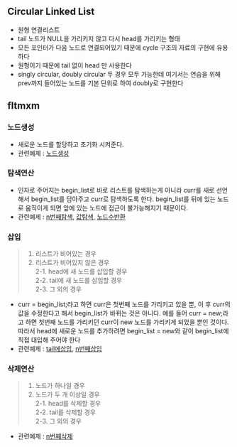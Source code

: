 ## Circular Linked List
- 원형 연결리스트
- tail 노드가 NULL을 가리키지 않고 다시 head를 가리키는 형태
- 모든 포인터가 다음 노드로 연결되어있기 때문에 cycle 구조의 자료의 구현에 유용하다
- 원형이기 때문에 tail 없이 head 만 사용한다
- singly circular, doubly circular 두 경우 모두 가능한데 여기서는 연습을 위해 prev까지 들어있는 노드를 기본 단위로 하여 doubly로 구현한다

## fltmxm

### 노드생성
- 새로운 노드를 할당하고 초기화 시켜준다. 
- 관련예제 : [노드생성](./create_elem.c)

### 탐색연산
- 인자로 주어지는 begin_list로 바로 리스트를 탐색하는게 아니라 curr를 새로 선언해서 begin_list를 담아주고 curr로 탐색하도록 한다. begin_list를 뒤에 있는 노드로 움직이게 되면 앞에 있는 노드에 접근이 불가능해지기 때문이다.
- 관련예제 : [n번째탐색](./list_get.c), [값탐색](list_find.c), [노드수반환](./list_size.c)

### 삽입
> 1. 리스트가 비어있는 경우
> 2. 리스트가 비어있지 않은 경우 <br>
>  2-1. head에 새 노드를 삽입할 경우<br>
>  2-2. tail에 새 노드를 삽입할 경우<br>
>  2-3. 그 외의 경우
- curr = begin_list;라고 하면 curr은 첫번째 노드를 가리키고 있을 뿐, 이 후 curr의 값을 수정한다고 해서 begin_list가 바뀌는 것은 아니다. 예를 들어 curr = new;라고 하면 첫번째 노드를 가리키던 curr이 new 노드를 가리키게 되었을 뿐인 것이다. 따라서 head에 새로운 노드를 추가하려면 begin_list = new와 같이 begin_list에 직접 대입해 주어야 한다
- 관련예제 : [tail에삽입](./list_add1.c), [n번째삽입](./list_add.c)

### 삭제연산
> 1. 노드가 하나일 경우
> 2. 노드가 두 개 이상일 경우<br>
>  2-1. head를 삭제할 경우<br>
>  2-2. tail를 삭제할 경우<br>
>  2-3. 그 외의 경우
- 관련예제 : [n번째삭제](./list_remove.c)
